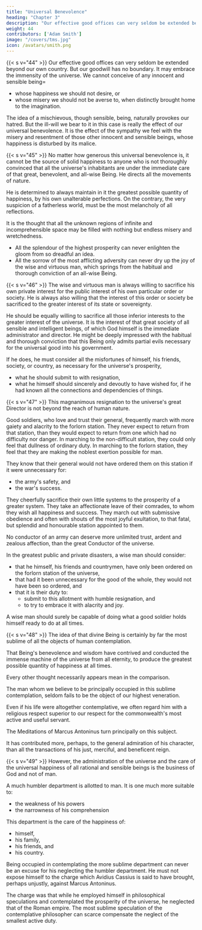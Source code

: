 ```yaml
---
title: "Universal Benevolence"
heading: "Chapter 3"
description: "Our effective good offices can very seldom be extended beyond our own country. But our goodwill has no boundary. It may embrace the immensity of the universe"
weight: 44
contributors: ['Adam Smith']
image: "/covers/tms.jpg"
icon: /avatars/smith.png
---
```




{{< s v="44" >}} Our effective good offices can very seldom be extended beyond our own country. But our goodwill has no boundary. It may embrace the immensity of the universe. We cannot conceive of any innocent and sensible being= 
- whose happiness we should not desire, or
- whose misery we should not be averse to, when distinctly brought home to the imagination.

The idea of a mischievous, though sensible, being, naturally provokes our hatred. But the ill-will we bear to it in this case is really the effect of our universal benevolence. It is the effect of the sympathy we feel with the misery and resentment of those other innocent and sensible beings, whose happiness is disturbed by its malice.
 

{{< s v="45" >}} No matter how generous this universal benevolence is, it cannot be the source of solid happiness to anyone who is not thoroughly convinced that all the universe's inhabitants are under the immediate care of that great, benevolent, and all-wise Being. He directs all the movements of nature.

He is determined to always maintain in it the greatest possible quantity of happiness, by his own unalterable perfections.
On the contrary, the very suspicion of a fatherless world, must be the most melancholy of all reflections.

It is the thought that all the unknown regions of infinite and incomprehensible space may be filled with nothing but endless misery and wretchedness.
- All the splendour of the highest prosperity can never enlighten the gloom from so dreadful an idea.
- All the sorrow of the most afflicting adversity can never dry up the joy of the wise and virtuous man, which springs from the habitual and thorough conviction of an all-wise Being.
 

{{< s v="46" >}} The wise and virtuous man is always willing to sacrifice his own private interest for the public interest of his own particular order or society. He is always also willing that the interest of this order or society be sacrificed to the greater interest of its state or sovereignty. 

He should be equally willing to sacrifice all those inferior interests to the greater interest of the universe. It is the interest of that great society of all sensible and intelligent beings, of which God himself is the immediate administrator and director. He might be deeply impressed with the habitual and thorough conviction that this Being only admits partial evils necessary for the universal good into his government. 

If he does, he must consider all the misfortunes of himself, his friends, society, or country, as necessary for the universe's prosperity,
- what he should submit to with resignation,
- what he himself should sincerely and devoutly to have wished for, if he had known all the connections and dependencies of things.
 

{{< s v="47" >}} This magnanimous resignation to the universe's great Director is not beyond the reach of human nature.

Good soldiers, who love and trust their general, frequently march with more gaiety and alacrity to the forlorn station.
They never expect to return from that station, than they would expect to return from one which had no difficulty nor danger.
In marching to the non-difficult station, they could only feel that dullness of ordinary duty.
In marching to the forlorn station, they feel that they are making the noblest exertion possible for man.

They know that their general would not have ordered them on this station if it were unnecessary for:
- the army's safety, and
- the war's success.

They cheerfully sacrifice their own little systems to the prosperity of a greater system. They take an affectionate leave of their comrades, to whom they wish all happiness and success. They march out with submissive obedience and often with shouts of the most joyful exultation, to that fatal, but splendid and honourable station appointed to them.

No conductor of an army can deserve more unlimited trust, ardent and zealous affection, than the great Conductor of the universe.

In the greatest public and private disasters, a wise man should consider:
- that he himself, his friends and countrymen, have only been ordered on the forlorn station of the universe,
- that had it been unnecessary for the good of the whole, they would not have been so ordered, and
- that it is their duty to:
  - submit to this allotment with humble resignation, and
  - to try to embrace it with alacrity and joy.

A wise man should surely be capable of doing what a good soldier holds himself ready to do at all times.
 

{{< s v="48" >}} The idea of that divine Being is certainly by far the most sublime of all the objects of human contemplation.

That Being's benevolence and wisdom have contrived and conducted the immense machine of the universe from all eternity, to produce the greatest possible quantity of happiness at all times.

Every other thought necessarily appears mean in the comparison.

The man whom we believe to be principally occupied in this sublime contemplation, seldom fails to be the object of our highest veneration.

Even if his life were altogether contemplative, we often regard him with a religious respect superior to our respect for the commonwealth's most active and useful servant.

The Meditations of Marcus Antoninus turn principally on this subject.

It has contributed more, perhaps, to the general admiration of his character, than all the transactions of his just, merciful, and beneficent reign.

{{< s v="49" >}} However, the administration of the universe and the care of the universal happiness of all rational and sensible beings is the business of God and not of man.

A much humbler department is allotted to man. It is one much more suitable to:
- the weakness of his powers
- the narrowness of his comprehension

This department is the care of the happiness of:
- himself,
- his family,
- his friends, and
- his country.

Being occupied in contemplating the more sublime department can never be an excuse for his neglecting the humbler department.
He must not expose himself to the charge which Avidius Cassius is said to have brought, perhaps unjustly, against Marcus Antoninus.

The charge was that while he employed himself in philosophical speculations and contemplated the prosperity of the universe, he neglected that of the Roman empire.
The most sublime speculation of the contemplative philosopher can scarce compensate the neglect of the smallest active duty.

